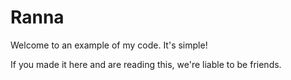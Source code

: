 # Ranna

Welcome to an example of my code. It's simple!

If you made it here and are reading this, we're liable to be friends.